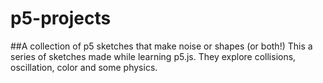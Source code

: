 # p5-projects
##A collection of p5 sketches that make noise or shapes (or both!)
This a series of sketches made while learning p5.js. They explore collisions, oscillation, color and some physics.

